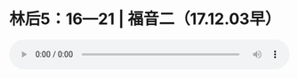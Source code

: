 # 林后5：16—21 | 福音二（17.12.03早）

<audio style="width: 100%;" preload="false" controls controlslist="nodownload"><source src="//cdn.wechat.edu.pl/audio/mp3/old/17297.mp3" type="audio/mpeg">Your browser does not support the audio element.</audio>


